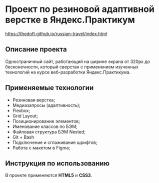 # Проект по резиновой адаптивной верстке в Яндекс.Практикум

https://thedoft.github.io/russian-travel/index.html

## Описание проекта

Одностраничный сайт, работающий на ширине экрана от 320рх до бесконечности, который сверстан с применением изученных технологий на курсе веб-разработки Яндекс.Практикума.

## Применяемые технологии

* Резиновая верстка;
* Медиазапросы (адаптивность);
* Flexbox;
* Grid Layout;
* Позиционирование элементов;
* Именование классов по БЭМ;
* Файловая структура БЭМ Nested;
* Git + Bash
* Подключение и сглаживание шрифтов;
* Работа с макетом в Figma;

## Инструкция по использованию

В проекте применяются __HTML5__ и __CSS3__.
